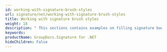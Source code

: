 ```yaml
---
id: working-with-signature-brush-styles
url: signature/net/working-with-signature-brush-styles
title: Working with signature brush styles
weight: 18
description: " This sections contains examples on filling signature background with different brush styles"
keywords: 
productName: GroupDocs.Signature for .NET
hideChildren: False
---
```

